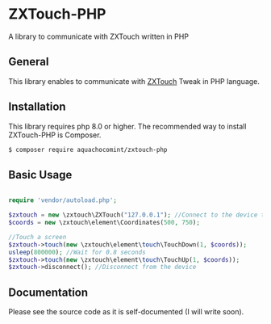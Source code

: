 # ZXTouch-PHP

A library to communicate with ZXTouch written in PHP

## General

This library enables to communicate with [ZXTouch](https://github.com/xuan32546/IOS13-SimulateTouch) Tweak in PHP language. 

## Installation

This library requires php 8.0 or higher. The recommended way to install ZXTouch-PHP is Composer.

```bash
$ composer require aquachocomint/zxtouch-php
```

## Basic Usage

```php

require 'vendor/autoload.php';

$zxtouch = new \zxtouch\ZXTouch("127.0.0.1"); //Connect to the device that is running ZXTouch
$coords = new \zxtouch\element\Coordinates(500, 750);

//Touch a screen
$zxtouch->touch(new \zxtouch\element\touch\TouchDown(1, $coords));
usleep(800000); //Wait for 0.8 seconds
$zxtouch->touch(new \zxtouch\element\touch\TouchUp(1, $coords));
$zxtouch->disconnect(); //Disconnect from the device
```

## Documentation

Please see the source code as it is self-documented (I will write soon).